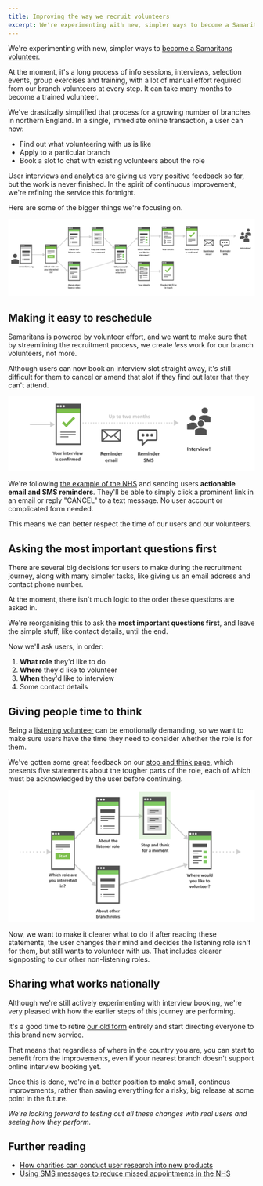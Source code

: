 ```yaml
---
title: Improving the way we recruit volunteers
excerpt: We're experimenting with new, simpler ways to become a Samaritans volunteer. Here's what we're exploring right now.
---
```


We're experimenting with new, simpler ways to [become a Samaritans volunteer](https://www.samaritans.org/volunteer-us).

At the moment, it's a long process of info sessions, interviews, selection events, group exercises and training, with a lot of manual effort required from our branch volunteers at every step. It can take many months to become a trained volunteer. 

We've drastically simplified that process for a growing number of branches in northern England. In a single, immediate online transaction, a user can now:

- Find out what volunteering with us is like
- Apply to a particular branch
- Book a slot to chat with existing volunteers about the role

User interviews and analytics are giving us very positive feedback so far, but the work is never finished. In the spirit of continuous improvement, we're refining the service this fortnight.

Here are some of the bigger things we're focusing on.

![The new user journey to become a volunteer](/uploads/recruitment-new-journey-map.svg)


## Making it easy to reschedule

Samaritans is powered by volunteer effort, and we want to make sure that by streamlining the recruitment process, we create *less* work for our branch volunteers, not more.

Although users can now book an interview slot straight away, it's still difficult for them to cancel or amend that slot if they find out later that they can't attend.

![Actionable reminders](/uploads/actionable-reminders-journey.svg)

We're following [the example of the NHS](https://www.gov.uk/government/publications/reducing-missed-hospital-appointments-using-text-messages/a-zero-cost-way-to-reduce-missed-hospital-appointments) and sending users **actionable email and SMS reminders**. They'll be able to simply click a prominent link in an email or reply "CANCEL" to a text message. No user account or complicated form needed.

This means we can better respect the time of our users and our volunteers.


## Asking the most important questions first

There are several big decisions for users to make during the recruitment journey, along with many simpler tasks, like giving us an email address and contact phone number.

At the moment, there isn't much logic to the order these questions are asked in.

We're reorganising this to ask the **most important questions first**, and leave the simple stuff, like contact details, until the end.

Now we'll ask users, in order:

1. **What role** they'd like to do
2. **Where** they'd like to volunteer
3. **When** they'd like to interview
4. Some contact details


## Giving people time to think

Being a [listening volunteer](https://volunteer.samaritans.org/volunteer/listening-volunteer) can be emotionally demanding, so we want to make sure users have the time they need to consider whether the role is for them.

We've gotten some great feedback on our [stop and think page](https://volunteer.samaritans.org/volunteer/listening-volunteer/enquire/considerations), which presents five statements about the tougher parts of the role, each of which must be acknowledged by the user before continuing.

![Users who select the listening volunteer role are asked to stop and think for a moment](/uploads/stop-and-think-journey.svg)

Now, we want to make it clearer what to do if after reading these statements, the user changes their mind and decides the listening role isn't for them, but still wants to volunteer with us. That includes clearer signposting to our other non-listening roles.


## Sharing what works nationally

Although we're still actively experimenting with interview booking, we're very pleased with how the earlier steps of this journey are performing.

It's a good time to retire [our old form](https://www.samaritans.org/volunteer_interest/form) entirely and start directing everyone to this brand new service.

That means that regardless of where in the country you are, you can start to benefit from the improvements, even if your nearest branch doesn't support online interview booking yet.

Once this is done, we're in a better position to make small, continous improvements, rather than saving everything for a risky, big release at some point in the future.


*We're looking forward to testing out all these changes with real users and seeing how they perform.*


## Further reading

- [How charities can conduct user research into new products](https://knowhownonprofit.org/how-to/how-to-carry-out-effective-user-research)
- [Using SMS messages to reduce missed appointments in the NHS](https://www.gov.uk/government/publications/reducing-missed-hospital-appointments-using-text-messages/a-zero-cost-way-to-reduce-missed-hospital-appointments)